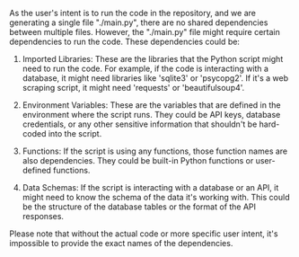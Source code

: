 As the user's intent is to run the code in the repository, and we are generating a single file "./main.py", there are no shared dependencies between multiple files. However, the "./main.py" file might require certain dependencies to run the code. These dependencies could be:

1. Imported Libraries: These are the libraries that the Python script might need to run the code. For example, if the code is interacting with a database, it might need libraries like 'sqlite3' or 'psycopg2'. If it's a web scraping script, it might need 'requests' or 'beautifulsoup4'.

2. Environment Variables: These are the variables that are defined in the environment where the script runs. They could be API keys, database credentials, or any other sensitive information that shouldn't be hard-coded into the script.

3. Functions: If the script is using any functions, those function names are also dependencies. They could be built-in Python functions or user-defined functions.

4. Data Schemas: If the script is interacting with a database or an API, it might need to know the schema of the data it's working with. This could be the structure of the database tables or the format of the API responses.

Please note that without the actual code or more specific user intent, it's impossible to provide the exact names of the dependencies.